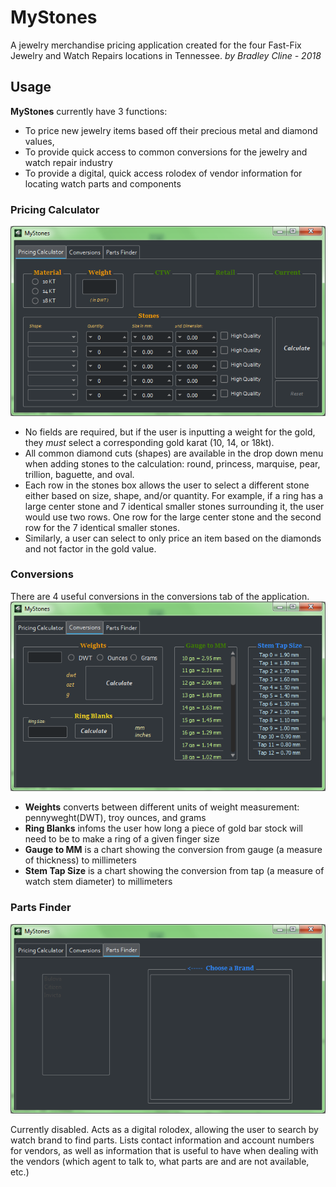 # MyStones 
A jewelry merchandise pricing application created for the four Fast-Fix Jewelry and Watch Repairs locations in Tennessee. 
_by Bradley Cline - 2018_

## Usage
**MyStones** currently have 3 functions: 
- To price new jewelry items based off their precious metal and diamond values, 
- To provide quick access to common conversions for the jewelry and watch repair industry
- To provide a digital, quick access rolodex of vendor information for locating watch parts and components

### Pricing Calculator
![Calculator Tab](https://github.com/bradley-cline/MyStones/blob/master/ISAWA/MD%20Pictures/Pricing%20Calculator%20Tab.PNG "Calculator Tab")
- No fields are required, but if the user is inputting a weight for the gold, they *must* select a corresponding gold karat (10, 14, or 18kt). 
- All common diamond cuts (shapes) are available in the drop down menu when adding stones to the calculation: round, princess, marquise, pear, trillion, baguette, and oval.
- Each row in the stones box allows the user to select a different stone either based on size, shape, and/or quantity. For example, if a ring has a large center stone and 7 identical smaller stones surrounding it, the user would use two rows. One row for the large center stone and the second row for the 7 identical smaller stones.
- Similarly, a user can select to only price an item based on the diamonds and not factor in the gold value.

### Conversions
There are 4 useful conversions in the conversions tab of the application.
![Conversions](https://github.com/bradley-cline/MyStones/blob/master/ISAWA/MD%20Pictures/Conversions%20Tab.PNG "Conversions")
- **Weights** converts between different units of weight measurement: pennyweght(DWT), troy ounces, and grams
- **Ring Blanks** infoms the user how long a piece of gold bar stock will need to be to make a ring of a given finger size
- **Gauge to MM** is a chart showing the conversion from gauge (a measure of thickness) to millimeters
- **Stem Tap Size** is a chart showing the conversion from tap (a measure of watch stem diameter) to millimeters

### Parts Finder
![Parts Finder](https://github.com/bradley-cline/MyStones/blob/master/ISAWA/MD%20Pictures/Parts%20Finder%20Tab.PNG "Parts Finder")

Currently disabled. Acts as a digital rolodex, allowing the user to search by watch brand to find parts. Lists contact information and account numbers for vendors, as well as information that is useful to have when dealing with the vendors (which agent to talk to, what parts are and are not available, etc.)
